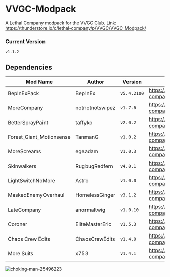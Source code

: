 # VVGC-Modpack
A Lethal Company modpack for the VVGC Club.
Link: https://thunderstore.io/c/lethal-company/p/VVGC/VVGC_Modpack/

### Current Version
`v1.1.2`

## Dependencies
| Mod Name | Author | Version | Link |
| --- | --- | --- | --- |
| BepInExPack | BepInEx | `v5.4.2100` | https://thunderstore.io/c/lethal-company/p/BepInEx/BepInExPack/ |
| MoreCompany | notnotnotswipez | `v1.7.6` | https://thunderstore.io/c/lethal-company/p/notnotnotswipez/MoreCompany/ |
| BetterSprayPaint | taffyko | `v2.0.2` | https://thunderstore.io/c/lethal-company/p/taffyko/BetterSprayPaint/ |
| Forest_Giant_Motionsense | TanmanG | `v1.0.2` | https://thunderstore.io/c/lethal-company/p/TanmanG/Forest_Giant_Motionsense/ |
| MoreScreams | egeadam | `v1.0.3` | https://thunderstore.io/c/lethal-company/p/egeadam/MoreScreams/ |
| Skinwalkers | RugbugRedfern | `v4.0.1` | https://thunderstore.io/c/lethal-company/p/RugbugRedfern/Skinwalkers/ |
| LightSwitchNoMore | Astro | `v1.0.0` | https://thunderstore.io/c/lethal-company/p/Astro/LightSwitchNoMore/ |
| MaskedEnemyOverhaul | HomelessGinger | `v3.1.2` | https://thunderstore.io/c/lethal-company/p/HomelessGinger/MaskedEnemyOverhaul/ |
| LateCompany | anormaltwig | `v1.0.10` | https://thunderstore.io/c/lethal-company/p/anormaltwig/LateCompany/ |
| Coroner | EliteMasterEric | `v1.5.3` | https://thunderstore.io/c/lethal-company/p/EliteMasterEric/Coroner/ |
| Chaos Crew Edits | ChaosCrewEdits | `v1.4.0` | https://thunderstore.io/c/lethal-company/p/ChaosCrewEdits/Chaos_Crew_Edits/ |
| More Suits | x753 | `v1.4.1` | https://thunderstore.io/c/lethal-company/p/x753/More_Suits/ |


![choking-man-25496223](https://github.com/ReactorFailure/VVGC-Modpack/assets/69980969/c620d8d6-ef01-4958-a4e2-2c7677445bce)
